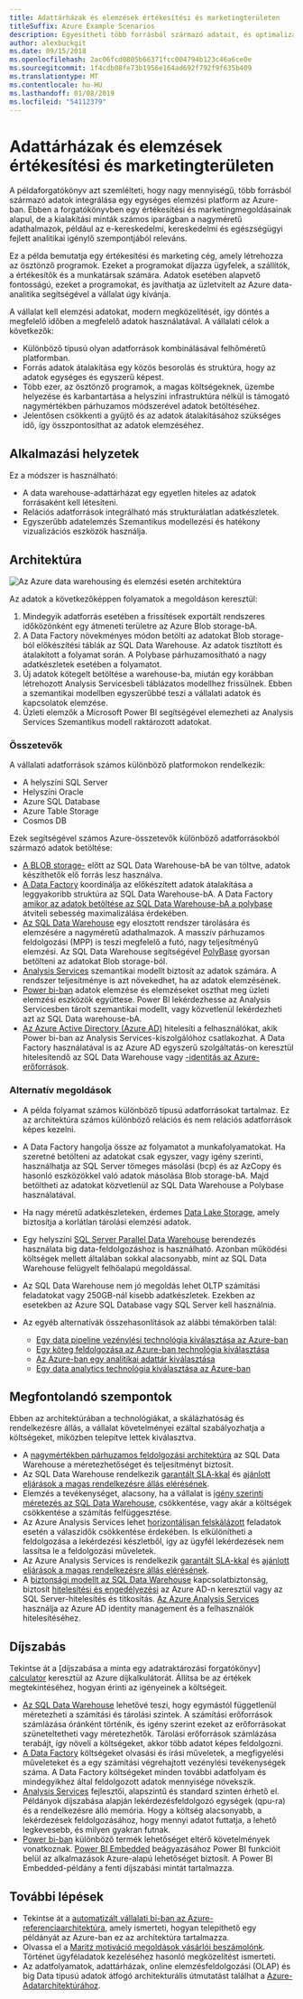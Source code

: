 ```yaml
---
title: Adattárházak és elemzések értékesítési és marketingterületen
titleSuffix: Azure Example Scenarios
description: Egyesítheti több forrásból származó adatait, és optimalizálhatja az adatelemzést.
author: alexbuckgit
ms.date: 09/15/2018
ms.openlocfilehash: 2ac06fcd0805b66371fcc004794b123c46a6ce0e
ms.sourcegitcommit: 1f4cdb08fe73b1956e164ad692f792f9f635b409
ms.translationtype: MT
ms.contentlocale: hu-HU
ms.lasthandoff: 01/08/2019
ms.locfileid: "54112379"
---
```

# <a name="data-warehousing-and-analytics-for-sales-and-marketing"></a>Adattárházak és elemzések értékesítési és marketingterületen

A példaforgatókönyv azt szemlélteti, hogy nagy mennyiségű, több forrásból származó adatok integrálása egy egységes elemzési platform az Azure-ban. Ebben a forgatókönyvben egy értékesítési és marketingmegoldásainak alapul, de a kialakítási minták számos iparágban a nagyméretű adathalmazok, például az e-kereskedelmi, kereskedelmi és egészségügyi fejlett analitikai igénylő szempontjából releváns.

Ez a példa bemutatja egy értékesítési és marketing cég, amely létrehozza az ösztönző programok. Ezeket a programokat díjazza ügyfelek, a szállítók, a értékesítők és a munkatársak számára. Adatok esetében alapvető fontosságú, ezeket a programokat, és javíthatja az üzletvitelt az Azure data-analitika segítségével a vállalat úgy kívánja.

A vállalat kell elemzési adatokat, modern megközelítését, így döntés a megfelelő időben a megfelelő adatok használatával. A vállalati célok a következők:

- Különböző típusú olyan adatforrások kombinálásával felhőméretű platformban.
- Forrás adatok átalakítása egy közös besorolás és struktúra, hogy az adatok egységes és egyszerű képest.
- Több ezer, az ösztönző programok, a magas költségeknek, üzembe helyezése és karbantartása a helyszíni infrastruktúra nélkül is támogató nagymértékben párhuzamos módszerével adatok betöltéséhez.
- Jelentősen csökkenti a gyűjtő és az adatok átalakításához szükséges idő, így összpontosíthat az adatok elemzéséhez.

## <a name="relevant-use-cases"></a>Alkalmazási helyzetek

Ez a módszer is használható:

- A data warehouse-adattárházat egy egyetlen hiteles az adatok forrásaként kell létesíteni.
- Relációs adatforrások integrálható más strukturálatlan adatkészletek.
- Egyszerűbb adatelemzés Szemantikus modellezési és hatékony vizualizációs eszközök használja.

## <a name="architecture"></a>Architektúra

![Az Azure data warehousing és elemzési esetén architektúra][architecture]

Az adatok a következőképpen folyamatok a megoldáson keresztül:

1. Mindegyik adatforrás esetében a frissítések exportált rendszeres időközönként egy átmeneti területre az Azure Blob storage-bA.
2. A Data Factory növekményes módon betölti az adatokat Blob storage-ból előkészítési táblák az SQL Data Warehouse. Az adatok tisztított és átalakított a folyamat során. A Polybase párhuzamosítható a nagy adatkészletek esetében a folyamatot.
3. Új adatok kötegelt betöltése a warehouse-ba, miután egy korábban létrehozott Analysis Servicesbeli táblázatos modellhez frissülnek. Ebben a szemantikai modellben egyszerűbbé teszi a vállalati adatok és kapcsolatok elemzése.
4. Üzleti elemzők a Microsoft Power BI segítségével elemezheti az Analysis Services Szemantikus modell raktározott adatokat.

### <a name="components"></a>Összetevők

A vállalati adatforrások számos különböző platformokon rendelkezik:

- A helyszíni SQL Server
- Helyszíni Oracle
- Azure SQL Database
- Azure Table Storage
- Cosmos DB

Ezek segítségével számos Azure-összetevők különböző adatforrásokból származó adatok betöltése:

- [A BLOB storage-](/azure/storage/blobs/storage-blobs-introduction) előtt az SQL Data Warehouse-bA be van töltve, adatok készíthetők elő forrás lesz használva.
- [A Data Factory](/azure/data-factory) koordinálja az előkészített adatok átalakítása a leggyakoribb struktúra az SQL Data Warehouse-bA. A Data Factory [amikor az adatok betöltése az SQL Data Warehouse-bA a polybase](/azure/data-factory/connector-azure-sql-data-warehouse#use-polybase-to-load-data-into-azure-sql-data-warehouse) átviteli sebesség maximalizálása érdekében.
- [Az SQL Data Warehouse](/azure/sql-data-warehouse/sql-data-warehouse-overview-what-is) egy elosztott rendszer tárolására és elemzésére a nagyméretű adathalmazok. A masszív párhuzamos feldolgozási (MPP) is teszi megfelelő a futó, nagy teljesítményű elemzési. Az SQL Data Warehouse segítségével [PolyBase](/sql/relational-databases/polybase/polybase-guide) gyorsan betölteni az adatokat Blob storage-ból.
- [Analysis Services](/azure/analysis-services) szemantikai modellt biztosít az adatok számára. A rendszer teljesítménye is azt növekedhet, ha az adatok elemzésének.
- [Power bi-ban](/power-bi) adatok elemzése és elemzéseket oszthat meg üzleti elemzési eszközök együttese. Power BI lekérdezhesse az Analysis Servicesben tárolt szemantikai modellt, vagy közvetlenül lekérdezheti azt az SQL Data warehouse-bA.
- [Az Azure Active Directory (Azure AD)](/azure/active-directory) hitelesíti a felhasználókat, akik Power bi-ban az Analysis Services-kiszolgálóhoz csatlakozhat. A Data Factory használatával is az Azure AD egyszerű szolgáltatás-on keresztül hitelesítendő az SQL Data Warehouse vagy [-identitás az Azure-erőforrások](/azure/active-directory/managed-identities-azure-resources/overview).

### <a name="alternatives"></a>Alternatív megoldások

- A példa folyamat számos különböző típusú adatforrásokat tartalmaz. Ez az architektúra számos különböző relációs és nem relációs adatforrások képes kezelni.
- A Data Factory hangolja össze az folyamatot a munkafolyamatokat. Ha szeretné betölteni az adatokat csak egyszer, vagy igény szerinti, használhatja az SQL Server tömeges másolási (bcp) és az AzCopy és hasonló eszközökkel való adatok másolása Blob storage-bA. Majd betöltheti az adatokat közvetlenül az SQL Data Warehouse a Polybase használatával.
- Ha nagy méretű adatkészleteken, érdemes [Data Lake Storage](/azure/storage/data-lake-storage/introduction), amely biztosítja a korlátlan tárolási elemzési adatok.
- Egy helyszíni [SQL Server Parallel Data Warehouse](/sql/analytics-platform-system) berendezés használata big data-feldolgozáshoz is használható. Azonban működési költségek mellett általában sokkal alacsonyabb, mint az SQL Data Warehouse felügyelt felhőalapú megoldással.
- Az SQL Data Warehouse nem jó megoldás lehet OLTP számítási feladatokat vagy 250GB-nál kisebb adatkészletek. Ezekben az esetekben az Azure SQL Database vagy SQL Server kell használnia.
- Az egyéb alternatívák összehasonlítások az alábbi témakörben talál:

  - [Egy data pipeline vezénylési technológia kiválasztása az Azure-ban](/azure/architecture/data-guide/technology-choices/pipeline-orchestration-data-movement)
  - [Egy köteg feldolgozása az Azure-ban technológia kiválasztása](/azure/architecture/data-guide/technology-choices/batch-processing)
  - [Az Azure-ban egy analitikai adattár kiválasztása](/azure/architecture/data-guide/technology-choices/analytical-data-stores)
  - [Egy data analytics technológia kiválasztása az Azure-ban](/azure/architecture/data-guide/technology-choices/analysis-visualizations-reporting)

## <a name="considerations"></a>Megfontolandó szempontok

Ebben az architektúrában a technológiákat, a skálázhatóság és rendelkezésre állás, a vállalat követelményei ezáltal szabályozhatja a költségeket, miközben telepítve lettek kiválasztva.

- A [nagymértékben párhuzamos feldolgozási architektúra](/azure/sql-data-warehouse/massively-parallel-processing-mpp-architecture) az SQL Data Warehouse a méretezhetőséget és teljesítményt biztosít.
- Az SQL Data Warehouse rendelkezik [garantált SLA-kkal](https://azure.microsoft.com/support/legal/sla/sql-data-warehouse) és [ajánlott eljárások a magas rendelkezésre állás elérésének](/azure/sql-data-warehouse/sql-data-warehouse-best-practices).
- Elemzés a tevékenységet, alacsony, ha a vállalat is [igény szerinti méretezés az SQL Data Warehouse](/azure/sql-data-warehouse/sql-data-warehouse-manage-compute-overview), csökkentése, vagy akár a költségek csökkentése a számítás felfüggesztése.
- Az Azure Analysis Services lehet [horizontálisan felskálázott](/azure/analysis-services/analysis-services-scale-out) feladatok esetén a válaszidők csökkentése érdekében. Is elkülönítheti a feldolgozása a lekérdezési készletből, így az ügyfél lekérdezések nem lassítsa le a feldolgozási műveletek.
- Az Azure Analysis Services is rendelkezik [garantált SLA-kkal](https://azure.microsoft.com/support/legal/sla/analysis-services) és [ajánlott eljárások a magas rendelkezésre állás elérésének](/azure/analysis-services/analysis-services-bcdr).
- A [biztonsági modellt az SQL Data Warehouse](/azure/sql-data-warehouse/sql-data-warehouse-overview-manage-security) kapcsolatbiztonság, biztosít [hitelesítési és engedélyezési](/azure/sql-data-warehouse/sql-data-warehouse-authentication) az Azure AD-n keresztül vagy az SQL Server-hitelesítés és titkosítás. [Az Azure Analysis Services](/azure/analysis-services/analysis-services-manage-users) használja az Azure AD identity management és a felhasználók hitelesítéséhez.

## <a name="pricing"></a>Díjszabás

Tekintse át a [díjszabása a minta egy adatraktározási forgatókönyv] [ calculator] keresztül az Azure díjkalkulátorát. Állítsa be az értékek megtekintéséhez, hogyan érinti az igényeinek a költségeit.

- [Az SQL Data Warehouse](https://azure.microsoft.com/pricing/details/sql-data-warehouse/gen2) lehetővé teszi, hogy egymástól függetlenül méretezheti a számítási és tárolási szintek. A számítási erőforrások számlázása óránként történik, és igény szerint ezeket az erőforrásokat szüneteltetheti vagy méretezhetők. Tárolási erőforrások számlázása terabájt, így növeli a költségeket, akkor több adatot képes feldolgozni.
- [A Data Factory](https://azure.microsoft.com/pricing/details/data-factory) költségeket olvasási és írási műveletek, a megfigyelési műveleteket és a egy számítási végrehajtott vezénylési tevékenységek száma. A Data Factory költségeket minden további adatfolyam és mindegyikhez által feldolgozott adatok mennyisége növekszik.
- [Analysis Services](https://azure.microsoft.com/pricing/details/analysis-services) fejlesztői, alapszintű és standard szinten érhető el. Példányok díjszabása alapján lekérdezésfeldolgozó egységek (qpu-ra) és a rendelkezésre álló memória. Hogy a költség alacsonyabb, a lekérdezések feldolgozásához, hogy mennyi adatot futtatja, a lehető legkevesebb, és milyen gyakran futnak.
- [Power bi-ban](https://powerbi.microsoft.com/pricing) különböző termék lehetőséget eltérő követelmények vonatkoznak. [Power BI Embedded](https://azure.microsoft.com/pricing/details/power-bi-embedded) beágyazásához Power BI funkcióit belül az alkalmazások Azure-alapú lehetőséget biztosít. A Power BI Embedded-példány a fenti díjszabási mintát tartalmazza.

## <a name="next-steps"></a>További lépések

- Tekintse át a [automatizált vállalati bi-ban az Azure-referenciaarchitektúra](/azure/architecture/reference-architectures/data/enterprise-bi-adf), amely ismerteti, hogyan telepíthető egy példányát az Azure-ban ez az architektúra tartalmazza.
- Olvassa el a [Maritz motiváció megoldások vásárlói beszámolónk][source-document]. Történet ügyféladatok kezeléséhez hasonló megközelítést ismerteti.
- Az adatfolyamatok, adattárházak, online elemzésfeldolgozási (OLAP) és big Data típusú adatok átfogó architekturális útmutatást találhat a [Azure-Adatarchitektúrához](/azure/architecture/data-guide).

<!-- links -->

[source-document]: https://customers.microsoft.com/story/maritz
[calculator]: https://azure.com/e/b798fb70c53e4dd19fdeacea4db78276
[architecture]: ./media/architecture-data-warehouse.png
